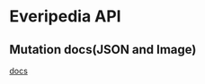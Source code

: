 # Everipedia API

## Mutation docs(JSON and Image)
[docs](https://documenter.getpostman.com/view/13541794/UVsMvmHZ)